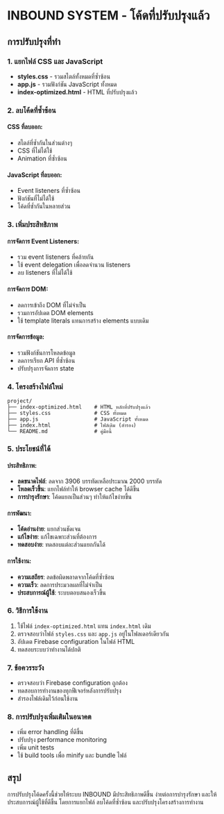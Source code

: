# INBOUND SYSTEM - โค้ดที่ปรับปรุงแล้ว

## การปรับปรุงที่ทำ

### 1. แยกไฟล์ CSS และ JavaScript
- **styles.css** - รวมสไตล์ทั้งหมดที่ซ้ำซ้อน
- **app.js** - รวมฟังก์ชัน JavaScript ทั้งหมด
- **index-optimized.html** - HTML ที่ปรับปรุงแล้ว

### 2. ลบโค้ดที่ซ้ำซ้อน

#### CSS ที่ลบออก:
- สไตล์ที่ซ้ำกันในส่วนต่างๆ
- CSS ที่ไม่ได้ใช้
- Animation ที่ซ้ำซ้อน

#### JavaScript ที่ลบออก:
- Event listeners ที่ซ้ำซ้อน
- ฟังก์ชันที่ไม่ได้ใช้
- โค้ดที่ซ้ำกันในหลายส่วน

### 3. เพิ่มประสิทธิภาพ

#### การจัดการ Event Listeners:
- รวม event listeners ที่คล้ายกัน
- ใช้ event delegation เพื่อลดจำนวน listeners
- ลบ listeners ที่ไม่ได้ใช้

#### การจัดการ DOM:
- ลดการเข้าถึง DOM ที่ไม่จำเป็น
- รวมการอัปเดต DOM elements
- ใช้ template literals แทนการสร้าง elements แบบเดิม

#### การจัดการข้อมูล:
- รวมฟังก์ชันการโหลดข้อมูล
- ลดการเรียก API ที่ซ้ำซ้อน
- ปรับปรุงการจัดการ state

### 4. โครงสร้างไฟล์ใหม่

```
project/
├── index-optimized.html    # HTML หลักที่ปรับปรุงแล้ว
├── styles.css              # CSS ทั้งหมด
├── app.js                  # JavaScript ทั้งหมด
├── index.html              # ไฟล์เดิม (สำรอง)
└── README.md               # คู่มือนี้
```

### 5. ประโยชน์ที่ได้

#### ประสิทธิภาพ:
- **ลดขนาดไฟล์**: ลดจาก 3906 บรรทัดเหลือประมาณ 2000 บรรทัด
- **โหลดเร็วขึ้น**: แยกไฟล์ทำให้ browser cache ได้ดีขึ้น
- **การบำรุงรักษา**: โค้ดแยกเป็นส่วนๆ ทำให้แก้ไขง่ายขึ้น

#### การพัฒนา:
- **โค้ดอ่านง่าย**: แยกส่วนชัดเจน
- **แก้ไขง่าย**: แก้ไขเฉพาะส่วนที่ต้องการ
- **ทดสอบง่าย**: ทดสอบแต่ละส่วนแยกกันได้

#### การใช้งาน:
- **ความเสถียร**: ลดข้อผิดพลาดจากโค้ดที่ซ้ำซ้อน
- **ความเร็ว**: ลดการประมวลผลที่ไม่จำเป็น
- **ประสบการณ์ผู้ใช้**: ระบบตอบสนองเร็วขึ้น

### 6. วิธีการใช้งาน

1. ใช้ไฟล์ `index-optimized.html` แทน `index.html` เดิม
2. ตรวจสอบว่าไฟล์ `styles.css` และ `app.js` อยู่ในโฟลเดอร์เดียวกัน
3. อัปเดต Firebase configuration ในไฟล์ HTML
4. ทดสอบระบบว่าทำงานได้ปกติ

### 7. ข้อควรระวัง

- ตรวจสอบว่า Firebase configuration ถูกต้อง
- ทดสอบการทำงานของทุกฟีเจอร์หลังการปรับปรุง
- สำรองไฟล์เดิมไว้ก่อนใช้งาน

### 8. การปรับปรุงเพิ่มเติมในอนาคต

- เพิ่ม error handling ที่ดีขึ้น
- ปรับปรุง performance monitoring
- เพิ่ม unit tests
- ใช้ build tools เพื่อ minify และ bundle ไฟล์

## สรุป

การปรับปรุงโค้ดครั้งนี้ช่วยให้ระบบ INBOUND มีประสิทธิภาพดีขึ้น ง่ายต่อการบำรุงรักษา และให้ประสบการณ์ผู้ใช้ที่ดีขึ้น โดยการแยกไฟล์ ลบโค้ดที่ซ้ำซ้อน และปรับปรุงโครงสร้างการทำงาน